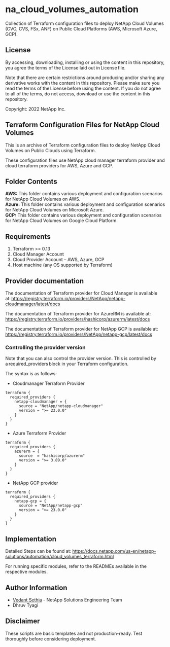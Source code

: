 # na_cloud_volumes_automation
Collection of Terraform configuration files to deploy NetApp Cloud Volumes (CVO, CVS, FSx, ANF) on Public Cloud Platforms (AWS, Microsoft Azure, GCP).

## License
By accessing, downloading, installing or using the content in this repository, you agree the terms of the License laid out in License file.

Note that there are certain restrictions around producing and/or sharing any derivative works with the content in this repository. Please make sure you read the terms of the License before using the content. If you do not agree to all of the terms, do not access, download or use the content in this repository.

Copyright: 2022 NetApp Inc.

## Terraform Configuration Files for NetApp Cloud Volumes
This is an archive of Terraform configuration files to deploy NetApp Cloud Volumes on Public Clouds using Terraform.

These configuration files use NetApp cloud manager terraform provider and cloud terraform providers for AWS, Azure and GCP.

## Folder Contents
**AWS:** This folder contains various deployment and configuration scenarios for NetApp Cloud Volumes on AWS.  
**Azure:** This folder contains various deployment and configuration scenarios for NetApp Cloud Volumes on Microsoft Azure.  
**GCP:** This folder contains various deployment and configuration scenarios for NetApp Cloud Volumes on Google Cloud Platform.

## Requirements
1. Terraform >= 0.13
2. Cloud Manager Account
3. Cloud Provider Account – AWS, Azure, GCP
4. Host machine (any OS supported by Terraform)

## Provider documentation
The documentation of Terraform provider for Cloud Manager is available at: https://registry.terraform.io/providers/NetApp/netapp-cloudmanager/latest/docs

The documentation of Terraform provider for AzureRM is available at: https://registry.terraform.io/providers/hashicorp/azurerm/latest/docs

The documentation of Terraform provider for NetApp GCP is available at: https://registry.terraform.io/providers/NetApp/netapp-gcp/latest/docs

### Controlling the provider version
Note that you can also control the provider version. This is controlled by a required_providers block in your Terraform configuration.

The syntax is as follows:

- Cloudmanager Terraform Provider
```
terraform {
  required_providers {
    netapp-cloudmanager = {
      source = "NetApp/netapp-cloudmanager"
      version = ">= 23.0.0"
    }
  }
}
```

- Azure Terraform Provider
```
terraform {
  required_providers {
    azurerm = {
      source  = "hashicorp/azurerm"
      version = ">= 3.89.0"
    }
  }
}
```
- NetApp GCP provider
```
terraform {
  required_providers {
    netapp-gcp = {
      source = "NetApp/netapp-gcp"
      version = ">= 23.0.0"
    }
  }
}
```

## Implementation

Detailed Steps can be found at: https://docs.netapp.com/us-en/netapp-solutions/automation/cloud_volumes_terraform.html

For running specific modules, refer to the READMEs available in the respective modules.

## Author Information

- [Vedant Sethia](mailto:vedant.sethia@netapp.com) - NetApp Solutions Engineering Team
- Dhruv Tyagi

## Disclaimer

These scripts are basic templates and not production-ready. Test thoroughly before considering deployment.